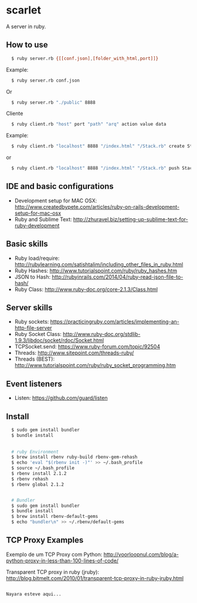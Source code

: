 scarlet
=======

A server in ruby.

## How to use
```sh
  $ ruby server.rb {[[conf.json],[folder_with_html,port]]}
```
Example:
```sh
  $ ruby server.rb conf.json
```
Or
```sh
  $ ruby server.rb "./public" 8888
```
Cliente

```sh
  $ ruby client.rb "host" port "path" "arq" action value data
```
Example:
```sh
  $ ruby client.rb "localhost" 8888 "/index.html" "/Stack.rb" create Stack
```
or
```sh
  $ ruby client.rb "localhost" 8888 "/index.html" "/Stack.rb" push Stack Test
```

## IDE and basic configurations
* Development setup for MAC OSX: http://www.createdbypete.com/articles/ruby-on-rails-development-setup-for-mac-osx
* Ruby and Sublime Text: http://zhuravel.biz/setting-up-sublime-text-for-ruby-development

## Basic skills
* Ruby load/require: http://rubylearning.com/satishtalim/including_other_files_in_ruby.html
* Ruby Hashes: http://www.tutorialspoint.com/ruby/ruby_hashes.htm
* JSON to Hash: http://rubyinrails.com/2014/04/ruby-read-json-file-to-hash/
* Ruby Class: http://www.ruby-doc.org/core-2.1.3/Class.html

## Server skills
* Ruby sockets: https://practicingruby.com/articles/implementing-an-http-file-server
* Ruby Socket Class: http://www.ruby-doc.org/stdlib-1.9.3/libdoc/socket/rdoc/Socket.html
* TCPSocket.send: https://www.ruby-forum.com/topic/92504
* Threads: http://www.sitepoint.com/threads-ruby/
* Threads (BEST): http://www.tutorialspoint.com/ruby/ruby_socket_programming.htm

## Event listeners
* Listen: https://github.com/guard/listen

## Install
```sh
  $ sudo gem install bundler
  $ bundle install
  
  
  # ruby Environment
  $ brew install rbenv ruby-build rbenv-gem-rehash
  $ echo 'eval "$(rbenv init -)"' >> ~/.bash_profile
  $ source ~/.bash_profile
  $ rbenv install 2.1.2
  $ rbenv rehash
  $ rbenv global 2.1.2


  # Bundler
  $ sudo gem install bundler
  $ bundle install
  $ brew install rbenv-default-gems
  $ echo "bundler\n" >> ~/.rbenv/default-gems
```
## TCP Proxy Examples

Exemplo de um TCP Proxy com Python:
http://voorloopnul.com/blog/a-python-proxy-in-less-than-100-lines-of-code/

Transparent TCP proxy in ruby (jruby):
http://blog.bitmelt.com/2010/01/transparent-tcp-proxy-in-ruby-jruby.html

```

Nayara esteve aqui...

